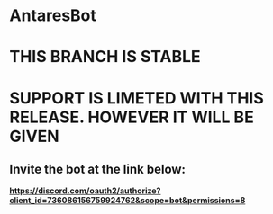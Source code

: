 # AntaresBot
# THIS BRANCH IS STABLE
# SUPPORT IS LIMETED WITH THIS RELEASE. HOWEVER IT WILL BE GIVEN

## Invite the bot at the link below:
**https://discord.com/oauth2/authorize?client_id=736086156759924762&scope=bot&permissions=8**
